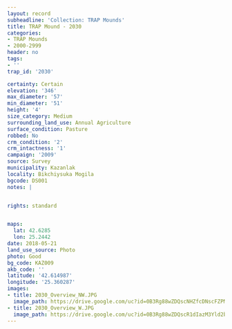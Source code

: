 ```yaml
---
layout: record
subheadline: 'Collection: TRAP Mounds'
title: TRAP Mound - 2030
categories:
- TRAP Mounds
- 2000-2999
header: no
tags:
- ''
trap_id: '2030'

certainty: Certain
elevation: '346'
max_diameter: '57'
min_diameter: '51'
height: '4'
size_category: Medium
surrounding_land_use: Annual Agriculture
surface_condition: Pasture
robbed: No
crm_condition: '2'
crm_intactness: '1'
campaign: '2009'
source: Survey
municipality: Kazanlak
locality: Bikchiysuka Mogila
bgcode: DS001
notes: |


rights: standard


maps:
  lat: 42.6285
  lon: 25.2442
date: 2018-05-21
land_use_source: Photo
photo: Good
bg_code: KAZ009
akb_code: ''
latitude: '42.614987'
longitude: '25.360287'
images:
- title: 2030_Overview_NW.JPG
  image_path: https://drive.google.com/uc?id=0B3Rg88wZDQscNHZfcDNscFZPMVU
- title: 2030_Overview_W.JPG
  image_path: https://drive.google.com/uc?id=0B3Rg88wZDQscR1dIazM3Yld2bE0
---
```

